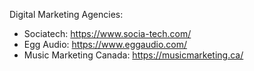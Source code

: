 Digital Marketing Agencies:

* Sociatech: https://www.socia-tech.com/
* Egg Audio: https://www.eggaudio.com/
* Music Marketing Canada: https://musicmarketing.ca/


